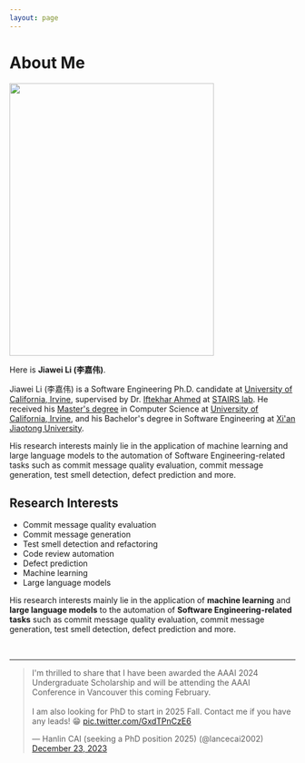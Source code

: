 ```yaml
---
layout: page
---
```


# About Me

<img src="https://jiaweiliuci.github.io/Jiawei.png" class="floatpic" width="360" height="480">

Here is **Jiawei Li (李嘉伟)**.

Jiawei Li (李嘉伟) is a Software Engineering Ph.D. candidate at [University of California, Irvine](https://uci.edu/), supervised 
by Dr. [Iftekhar Ahmed](https://ics.uci.edu/~iftekha/) at [STAIRS lab](https://stairs.ics.uci.edu/). He received
his [Master's degree](https://mcs.ics.uci.edu/) in Computer Science at [University of California, Irvine](https://uci.edu/), 
and his Bachelor's degree in Software Engineering at [Xi'an Jiaotong University](http://en.xjtu.edu.cn/).

His research interests mainly lie in the application of machine learning and large language models to the automation of Software Engineering-related tasks such as commit message quality evaluation, commit message generation, test smell detection, defect prediction and more. 

<!-- ## Academic Background

**<font color='red'>[Highlight]</font> I am looking for PhD to start in 2025 Fall. Contact me if you have any leads!**

- **Sep 2020 - June 2024:** Xi'an Jiaotong University (BEng)
- **Sep 2020 - June 2024:** Maynooth University (BSc)
- **June 2022 - Nov 2022:** Cambridge University (Exchange)

Expect to apply for a one-year MPhil program and will graduate in Sep 2025. Looking for PhD position after that.

<br>

--- -->

## Research Interests

- Commit message quality evaluation
- Commit message generation
- Test smell detection and refactoring
- Code review automation
- Defect prediction
- Machine learning
- Large language models

His research interests mainly lie in the application of **machine learning** and **large language models** to the automation of **Software Engineering-related tasks** such as commit message quality evaluation, commit message generation, test smell detection, defect prediction and more. 

<br>

---

<!-- ## News and Updates

- **Jan 2024：**Our paper "Only diff is Not Enough: Generating Commit Messages Leveraging Reasoning and Action of Large Language Model" is accepted in FSE 2024!
- **Dec 2023：**Got a MSc offer from the physics department at Imperial College London.
- **Aug 2023：**Happy to be awarded the FEPG Scholarship.
- **May 2023：**Happy to be awarded the XiamenAir Scholarship.
- **May 2023：**Collected the Finalist Award in MCM 2023 (Top 1%).
- **Jan 2023：**One paper accepted to ICAROB 2023, see you in Japan (online).
- **Jun 2022：**Started research program at [Cambridge AI Group](https://www.cl.cam.ac.uk/research/ai/), advised by Prof. Pietro Liò.

<br> -->

<blockquote class="twitter-tweet"><p lang="en" dir="ltr">I&#39;m thrilled to share that I have been awarded the AAAI 2024 Undergraduate Scholarship and will be attending the AAAI Conference in Vancouver this coming February.<br><br>I am also looking for PhD to start in 2025 Fall. Contact me if you have any leads! 😁 <a href="https://t.co/GxdTPnCzE6">pic.twitter.com/GxdTPnCzE6</a></p>&mdash; Hanlin CAI (seeking a PhD position 2025) (@lancecai2002) <a href="https://twitter.com/lancecai2002/status/1738533328490463639?ref_src=twsrc%5Etfw">December 23, 2023</a></blockquote> <script async src="https://platform.twitter.com/widgets.js" charset="utf-8"></script>
